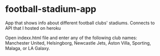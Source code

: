 # football-stadium-app
App that shows info about different football clubs' stadiums. Connects to API that I hosted on heroku 

Open indexx.html file and enter any of the following club names: Manchester United, Helsingborg, Newcastle Jets, 
Aston Villa, Sporting, Malaga, or LA Galaxy.


